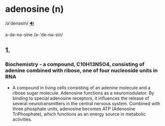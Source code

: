# adenosine (n)

/ə'denəsin/ [🔊](https://media.merriam-webster.com/audio/prons/en/us/mp3/a/adenos01.mp3)

a-de-no-sine /ə-'de-nə-sin/

## 1.

### Biochemistry - a compound, C10H13N5O4, consisting of adenine combined with ribose, one of four nucleoside units in RNA

- A compound in living cells consisting of an adenine molecule and a ribose sugar molecule. Adenosine functions as a neuromodulator: By binding to special adenosine receptors, it influences the release of several neurotransmitters in the central nervous system. Combined with three phosphate units, adenosine becomes ATP (Adenosine TriPhosphate), which functions as an energy source in metabolic activities.